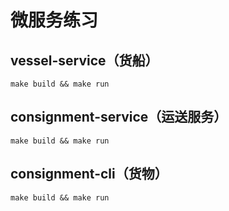 # 微服务练习
## vessel-service（货船）
```
make build && make run
```
## consignment-service（运送服务）
```
make build && make run
```
## consignment-cli（货物）
```
make build && make run
```